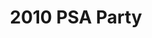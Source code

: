 ---
title: 2010 PSA Party
eleventyNavigation:
  key: 2010 PSA Party
  order:
  parent: PSA Party
layout: gallery.njk
permalink: "oldtimer/psa_party/2010/index.html"
meta_desc: "Photos from the 2010 PSA Party, held in San Diego, CA"
url: "https://www.psa-history.org/oldtimer/psa_party/2010/index.html"
collectionName: "2010-psa-party"
tags: "psa-party"
---